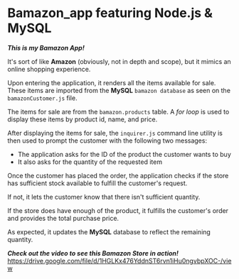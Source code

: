 # Bamazon_app featuring Node.js & MySQL

***This is my Bamazon App!*** 

It's sort of like **Amazon** (obviously, not in depth and scope), but it mimics an online shopping experience.  

Upon entering the application, it renders all the items available for sale. These items are imported from the **MySQL** ```bamazon database``` as seen on the ```bamazonCustomer.js``` file.  

The items for sale are from the ```bamazon.products``` table.  A *for loop* is used to display these items by product id, name, and price.

After displaying the items for sale, the ```inquirer.js``` command line utility is then used to prompt the customer with the following two messages:
- The application asks for the ID of the product the customer wants to buy
- It also asks for the quantity of the requested item

Once the customer has placed the order, the application checks if the store has sufficient stock available to fulfill the customer's request.

If not, it lets the customer know that there isn't sufficient quantity.

If the store does have enough of the product, it fulfills the customer's order and provides the total purchase price.

As expected, it updates the **MySQL** database to reflect the remaining quantity.


***Check out the video to see this Bamazon Store in action!***
https://drive.google.com/file/d/1HGLKx476YddnST6rvn1iHu0ngvbpXOC-/view
